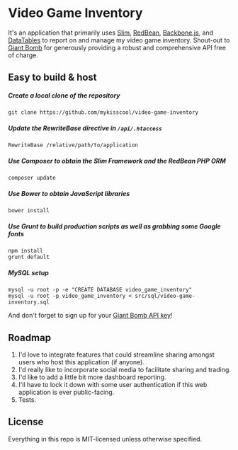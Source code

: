 # Video Game Inventory

It's an application that primarily uses [Slim](http://www.slimframework.com), [RedBean](http://www.redbeanphp.com/), [Backbone.js](http://backbonejs.org), and [DataTables](https://www.datatables.net/) to report on and manage my video game inventory.  Shout-out to [Giant Bomb](http://www.giantbomb.com/api) for generously providing a robust and comprehensive API free of charge.

## Easy to build & host

##### Create a local clone of the repository

    git clone https://github.com/mykisscool/video-game-inventory

##### Update the RewriteBase directive in `/api/.htaccess`

    RewriteBase /relative/path/to/application

##### Use Composer to obtain the Slim Framework and the RedBean PHP ORM

    composer update

##### Use Bower to obtain JavaScript libraries

    bower install

##### Use Grunt to build production scripts as well as grabbing some Google fonts

    npm install  
    grunt default

##### MySQL setup

    mysql -u root -p -e "CREATE DATABASE video_game_inventory"
    mysql -u root -p video_game_inventory < src/sql/video-game-inventory.sql

And don't forget to sign up for your [Giant Bomb API key](https://auth.giantbomb.com/signup)!

## Roadmap

1. I'd love to integrate features that could streamline sharing amongst users who host this application (if anyone).
2. I'd really like to incorporate social media to facilitate sharing and trading.
3. I'd like to add a little bit more dashboard reporting.
4. I'll have to lock it down with some user authentication if this web application is ever public-facing.
5. Tests.

## License

Everything in this repo is MIT-licensed unless otherwise specified.
